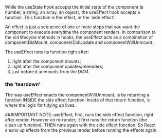 While the useState hook accepts the initial state of the component (a number, a string, an array, an object), the useEffect hook accepts a function. This function is the effect, or the 'side effect'. 

An effect is just a sequence of one or more steps that you want the component to execute everytime the component renders. In comparison to the old lifecycle methods in hooks, the useEffect acts as a combination of componentDidMount, componentDidUpdate and componentWillUnmount. 


The useEffect runs its function right after:

1. right after the component mounts;
2. right after the component updates/rerenders;
3. just before it unmounts from the DOM. 

### the 'teardown'
The way useEffect enacts the componentWillUnmount, is by returning a function INSIDE the side effect function. Inside of that return function, is where the logic for tidying up lives.

###IMPORTANT NOTE: useEffect, first, runs the side effect function, right after render. However on re-render, it first runs the return function (the clean up function), THEN runs again with the side effect function. So React cleans up effects from the previous render before running the effects again. 




